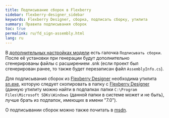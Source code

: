 ```yaml
---
title: Подписывание сборок в Flexberry
sidebar: flexberry-designer_sidebar
keywords: Flexberry Designer, сборка, подписать сборку, утилита
summary: Правила подписывания сборок
toc: true
permalink: ru/fd_sign-assembly.html
lang: ru
---
```


В [дополнительных настройках модели](fd_project-customization.html) есть галочка `Подписывать сборки`. После её установки при генерации будут дополнительно сгенерированы файлы с расширением .snk (если проект был сгенерирован ранее, то также будет перезаписан файл `AssemblyInfo.cs`).

Для подписывания сборок из [Flexberry Designer](fd_flexberry-designer.html) необходима утилита [sn.exe](http://msdn.microsoft.com/en-us/library/k5b5tt23%28v=vs.71%29.aspx), которую следует скопировать в папку с [Flexberry Designer](fd_flexberry-designer.html) (данную утилиту можно найти в подпапках папки `C:\Program Files\Microsoft SDKs\Windows` (данной папки в системе может и не быть), лучше брать из подпапок, имеющих в имени "7.0").

О подписывании сборок можно также почитать в [msdn](http://msdn.microsoft.com/ru-ru/library/xwb8f617%28v=vs.90%29.aspx).
